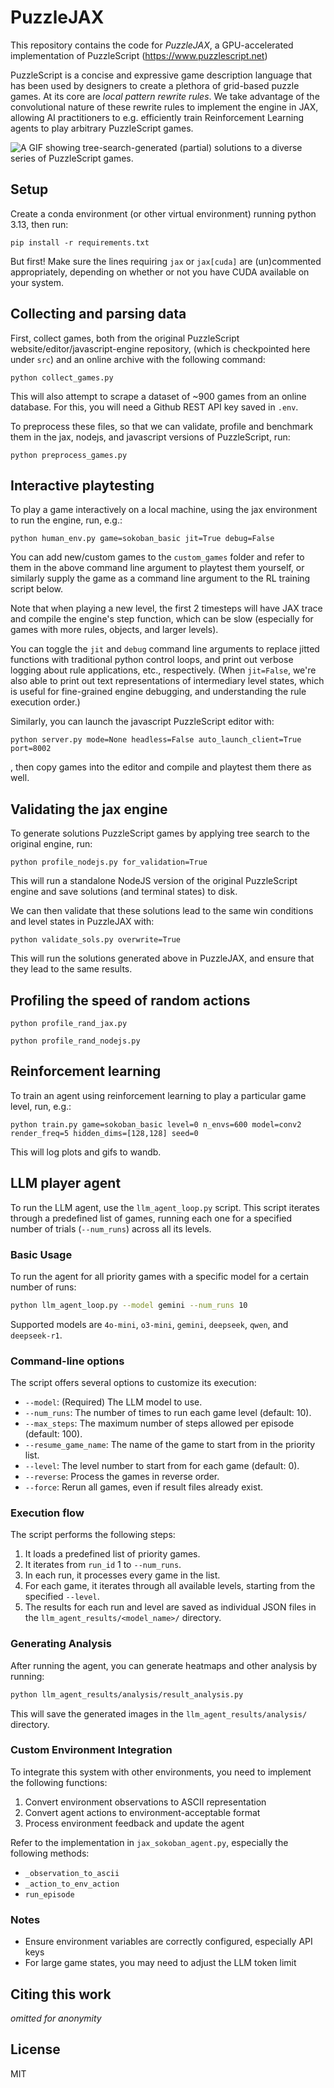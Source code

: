
# PuzzleJAX

This repository contains the code for *PuzzleJAX*, a GPU-accelerated implementation of PuzzleScript (https://www.puzzlescript.net)

PuzzleScript is a concise and expressive game description language that has been used by designers to create a plethora of grid-based puzzle games.
At its core are *local pattern rewrite rules*. We take advantage of the convolutional nature of these rewrite rules to implement the engine in JAX, allowing AI practitioners to e.g. efficiently train Reinforcement Learning agents to play arbitrary PuzzleScript games.

![A GIF showing tree-search-generated (partial) solutions to a diverse series of PuzzleScript games.](gifs/header.gif)

## Setup

Create a conda environment (or other virtual environment) running python 3.13, then run:
```
pip install -r requirements.txt
```
But first! Make sure the lines requiring `jax` or `jax[cuda]` are (un)commented appropriately, depending on whether or not you have CUDA available on your system.


## Collecting and parsing data

First, collect games, both from the original PuzzleScript website/editor/javascript-engine repository, (which is checkpointed here under `src`) and an online archive with the following command:
```
python collect_games.py
```
This will also attempt to scrape a dataset of ~900 games from an online database. For this, you will need a Github REST API key saved in `.env`.

To preprocess these files, so that we can validate, profile and benchmark them in the jax, nodejs, and javascript versions of PuzzleScript, run:
```
python preprocess_games.py
```

## Interactive playtesting 

To play a game interactively on a local machine, using the jax environment to run the engine, run, e.g.:
```
python human_env.py game=sokoban_basic jit=True debug=False
```
You can add new/custom games to the `custom_games` folder and refer to them in the above command line argument to playtest them yourself, or similarly supply the game as a command line argument to the RL training script below.

Note that when playing a new level, the first 2 timesteps will have JAX trace and compile the engine's step function, which can be slow (especially for games with more rules, objects, and larger levels).

You can toggle the `jit` and `debug` command line arguments to replace jitted functions with traditional python control loops, and print out verbose logging about rule applications, etc., respectively. (When `jit=False`, we're also able to print out text representations of intermediary level states, which is useful for fine-grained engine debugging, and understanding the rule execution order.)

Similarly, you can launch the javascript PuzzleScript editor with:
```
python server.py mode=None headless=False auto_launch_client=True port=8002
```
, then copy games into the editor and compile and playtest them there as well.

## Validating the jax engine

To generate solutions PuzzleScript games by applying tree search to the original engine, run:
```
python profile_nodejs.py for_validation=True
```
This will run a standalone NodeJS version of the original PuzzleScript engine and save solutions (and terminal states) to disk.

We can then validate that these solutions lead to the same win conditions and level states in PuzzleJAX with:
```
python validate_sols.py overwrite=True
```
This will run the solutions generated above in PuzzleJAX, and ensure that they lead to the same results.

## Profiling the speed of random actions
```
python profile_rand_jax.py
```
```
python profile_rand_nodejs.py
```


## Reinforcement learning

To train an agent using reinforcement learning to play a particular game level, run, e.g.:
```
python train.py game=sokoban_basic level=0 n_envs=600 model=conv2 render_freq=5 hidden_dims=[128,128] seed=0
```
This will log plots and gifs to wandb.

## LLM player agent

To run the LLM agent, use the `llm_agent_loop.py` script. This script iterates through a predefined list of games, running each one for a specified number of trials (`--num_runs`) across all its levels.

### Basic Usage
To run the agent for all priority games with a specific model for a certain number of runs:
```bash
python llm_agent_loop.py --model gemini --num_runs 10
```
Supported models are `4o-mini`, `o3-mini`, `gemini`, `deepseek`, `qwen`, and `deepseek-r1`.

### Command-line options
The script offers several options to customize its execution:
-   `--model`: (Required) The LLM model to use.
-   `--num_runs`: The number of times to run each game level (default: 10).
-   `--max_steps`: The maximum number of steps allowed per episode (default: 100).
-   `--resume_game_name`: The name of the game to start from in the priority list.
-   `--level`: The level number to start from for each game (default: 0).
-   `--reverse`: Process the games in reverse order.
-   `--force`: Rerun all games, even if result files already exist.

### Execution flow
The script performs the following steps:
1.  It loads a predefined list of priority games.
2.  It iterates from `run_id` 1 to `--num_runs`.
3.  In each run, it processes every game in the list.
4.  For each game, it iterates through all available levels, starting from the specified `--level`.
5.  The results for each run and level are saved as individual JSON files in the `llm_agent_results/<model_name>/` directory.

### Generating Analysis
After running the agent, you can generate heatmaps and other analysis by running:
```bash
python llm_agent_results/analysis/result_analysis.py
```
This will save the generated images in the `llm_agent_results/analysis/` directory.


### Custom Environment Integration

To integrate this system with other environments, you need to implement the following functions:

1. Convert environment observations to ASCII representation
2. Convert agent actions to environment-acceptable format
3. Process environment feedback and update the agent

Refer to the implementation in `jax_sokoban_agent.py`, especially the following methods:
- `_observation_to_ascii`
- `_action_to_env_action`
- `run_episode`

### Notes

- Ensure environment variables are correctly configured, especially API keys
- For large game states, you may need to adjust the LLM token limit

## Citing this work

*omitted for anonymity*

## License

MIT